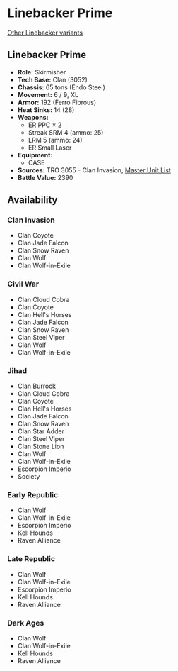 # Linebacker Prime

[Other Linebacker variants](../linebacker.md)

## Linebacker Prime
- **Role:** Skirmisher
- **Tech Base:** Clan (3052)
- **Chassis:** 65 tons (Endo Steel)
- **Movement:** 6 / 9, XL
- **Armor:** 192 (Ferro Fibrous)
- **Heat Sinks:** 14 (28)
- **Weapons:**
  - ER PPC × 2
  - Streak SRM 4 (ammo: 25)
  - LRM 5 (ammo: 24)
  - ER Small Laser
- **Equipment:**
  - CASE
- **Sources:** TRO 3055 - Clan Invasion, [Master Unit List](http://masterunitlist.info/Unit/Details/1892/linebacker-prime)
- **Battle Value:** 2390

## Availability

### Clan Invasion
- Clan Coyote
- Clan Jade Falcon
- Clan Snow Raven
- Clan Wolf
- Clan Wolf-in-Exile

### Civil War
- Clan Cloud Cobra
- Clan Coyote
- Clan Hell's Horses
- Clan Jade Falcon
- Clan Snow Raven
- Clan Steel Viper
- Clan Wolf
- Clan Wolf-in-Exile

### Jihad
- Clan Burrock
- Clan Cloud Cobra
- Clan Coyote
- Clan Hell's Horses
- Clan Jade Falcon
- Clan Snow Raven
- Clan Star Adder
- Clan Steel Viper
- Clan Stone Lion
- Clan Wolf
- Clan Wolf-in-Exile
- Escorpión Imperio
- Society

### Early Republic
- Clan Wolf
- Clan Wolf-in-Exile
- Escorpión Imperio
- Kell Hounds
- Raven Alliance

### Late Republic
- Clan Wolf
- Clan Wolf-in-Exile
- Escorpión Imperio
- Kell Hounds
- Raven Alliance

### Dark Ages
- Clan Wolf
- Clan Wolf-in-Exile
- Kell Hounds
- Raven Alliance


